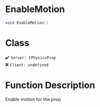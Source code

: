# EnableMotion
```lua
void EnableMotion()
```
# Class
✔️ `Server: CPhysicsProp`  
❌ `Client: undefined`  

# Function Description
Enable motion for the prop
